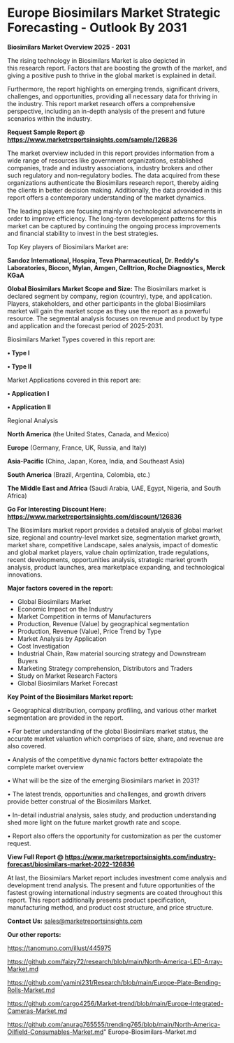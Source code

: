  # Europe Biosimilars Market Strategic Forecasting - Outlook By 2031

<Strong> Biosimilars Market Overview 2025 - 2031</strong>

The rising technology in Biosimilars Market is also depicted in this research report. Factors that are boosting the growth of the market, and giving a positive push to thrive in the global market is explained in detail.

Furthermore, the report highlights on emerging trends, significant drivers, challenges, and opportunities, providing all necessary data for thriving in the industry. This report market research offers a comprehensive perspective, including an in-depth analysis of the present and future scenarios within the industry.

<strong>Request Sample Report @ <a href=https://www.marketreportsinsights.com/sample/126836>https://www.marketreportsinsights.com/sample/126836</a></strong>

The market overview included in this report provides information from a wide range of resources like government organizations, established companies, trade and industry associations, industry brokers and other such regulatory and non-regulatory bodies. The data acquired from these organizations authenticate the Biosimilars research report, thereby aiding the clients in better decision making. Additionally, the data provided in this report offers a contemporary understanding of the market dynamics.

The leading players are focusing mainly on technological advancements in order to improve efficiency. The long-term development patterns for this market can be captured by continuing the ongoing process improvements and financial stability to invest in the best strategies.

Top Key players of Biosimilars Market are:

<strong>Sandoz International, Hospira, Teva Pharmaceutical, Dr. Reddy's Laboratories, Biocon, Mylan, Amgen, Celltrion, Roche Diagnostics, Merck KGaA</strong>

<strong><b>Global Biosimilars Market Scope and Size:</b></strong>
The Biosimilars market is declared segment by company, region (country), type, and application. Players, stakeholders, and other participants in the global Biosimilars market will gain the market scope as they use the report as a powerful resource. The segmental analysis focuses on revenue and product by type and application and the forecast period of 2025-2031.

Biosimilars Market Types covered in this report are:

<strong>• Type I

• Type II</strong>

Market Applications covered in this report are:

<strong>• Application I

• Application II</strong> 

Regional Analysis

<strong>North America</strong> (the United States, Canada, and Mexico)

<strong>Europe</strong> (Germany, France, UK, Russia, and Italy)

<strong>Asia-Pacific</strong> (China, Japan, Korea, India, and Southeast Asia)

<strong>South America</strong> (Brazil, Argentina, Colombia, etc.)

<strong>The Middle East and Africa</strong> (Saudi Arabia, UAE, Egypt, Nigeria, and South Africa)

<strong>Go For Interesting Discount Here: <a href=https://www.marketreportsinsights.com/discount/126836>https://www.marketreportsinsights.com/discount/126836</a></strong>

The Biosimilars market report provides a detailed analysis of global market size, regional and country-level market size, segmentation market growth, market share, competitive Landscape, sales analysis, impact of domestic and global market players, value chain optimization, trade regulations, recent developments, opportunities analysis, strategic market growth analysis, product launches, area marketplace expanding, and technological innovations.

<strong><b>Major factors covered in the report:</b></strong>
<ul>
  <li>Global Biosimilars Market </li>
  <li>Economic Impact on the Industry</li>
  <li>Market Competition in terms of Manufacturers</li>
  <li>Production, Revenue (Value) by geographical segmentation</li>
  <li>Production, Revenue (Value), Price Trend by Type</li>
  <li>Market Analysis by Application</li>
  <li>Cost Investigation</li>
  <li>Industrial Chain, Raw material sourcing strategy and Downstream Buyers</li>
  <li>Marketing Strategy comprehension, Distributors and Traders</li>
  <li>Study on Market Research Factors</li>
  <li>Global Biosimilars Market Forecast</li>
</ul>

<strong><b>Key Point of the Biosimilars Market report:</b></strong>

• Geographical distribution, company profiling, and various other market segmentation are provided in the report.

• For better understanding of the global Biosimilars market status, the accurate market valuation which comprises of size, share, and revenue are also covered.

• Analysis of the competitive dynamic factors better extrapolate the complete market overview

• What will be the size of the emerging Biosimilars market in 2031?

• The latest trends, opportunities and challenges, and growth drivers provide better construal of the Biosimilars Market.

• In-detail industrial analysis, sales study, and production understanding shed more light on the future market growth rate and scope.

• Report also offers the opportunity for customization as per the customer request.

<strong><b>View Full Report @ <a href=https://www.marketreportsinsights.com/industry-forecast/biosimilars-market-2022-126836>https://www.marketreportsinsights.com/industry-forecast/biosimilars-market-2022-126836</a></b></strong>


At last, the Biosimilars Market report includes investment come analysis and development trend analysis. The present and future opportunities of the fastest growing international industry segments are coated throughout this report. This report additionally presents product specification, manufacturing method, and product cost structure, and price structure.

<strong>Contact Us:</strong>
sales@marketreportsinsights.com

<strong>Our other reports:</strong>

<a href=https://tanomuno.com/illust/445975>https://tanomuno.com/illust/445975</a>

<a href=https://github.com/faizy72/research/blob/main/North-America-LED-Array-Market.md>https://github.com/faizy72/research/blob/main/North-America-LED-Array-Market.md</a>

<a href=https://github.com/yamini231/Research/blob/main/Europe-Plate-Bending-Rolls-Market.md>https://github.com/yamini231/Research/blob/main/Europe-Plate-Bending-Rolls-Market.md</a>

<a href=https://github.com/cargo4256/Market-trend/blob/main/Europe-Integrated-Cameras-Market.md>https://github.com/cargo4256/Market-trend/blob/main/Europe-Integrated-Cameras-Market.md</a>

<a href=https://github.com/anurag765555/trending765/blob/main/North-America-Oilfield-Consumables-Market.md>https://github.com/anurag765555/trending765/blob/main/North-America-Oilfield-Consumables-Market.md</a>"
Europe-Biosimilars-Market.md
